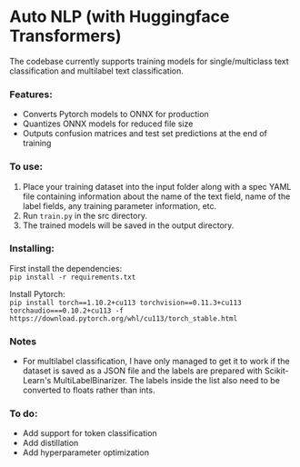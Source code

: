 # Auto NLP (with Huggingface Transformers)

The codebase currently supports training models for single/multiclass text classification and multilabel text 
classification.

### Features:
- Converts Pytorch models to ONNX for production
- Quantizes ONNX models for reduced file size
- Outputs confusion matrices and test set predictions at the end of training

### To use:

1. Place your training dataset into the input folder along with a spec YAML file containing information about the name of 
the text field, name of the label fields, any training parameter information, etc.  
2. Run `train.py` in the src directory.
3. The trained models will be saved in the output directory.  

### Installing:

First install the dependencies:   
`pip install -r requirements.txt`

Install Pytorch:  
`pip install torch==1.10.2+cu113 torchvision==0.11.3+cu113 torchaudio===0.10.2+cu113 -f https://download.pytorch.org/whl/cu113/torch_stable.html`

### Notes
- For multilabel classification, I have only managed to get it to work if the dataset is saved as a JSON file and the 
labels are prepared with Scikit-Learn's MultiLabelBinarizer. The labels inside the list also need to be converted to 
floats rather than ints.


### To do:
- Add support for token classification
- Add distillation
- Add hyperparameter optimization

